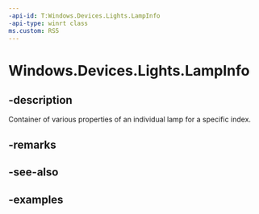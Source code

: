 ```yaml
---
-api-id: T:Windows.Devices.Lights.LampInfo
-api-type: winrt class
ms.custom: RS5
---
```


<!-- Class syntax.
public class LampInfo 
-->

# Windows.Devices.Lights.LampInfo

## -description
Container of various properties of an individual lamp for a specific index.

## -remarks

## -see-also

## -examples

